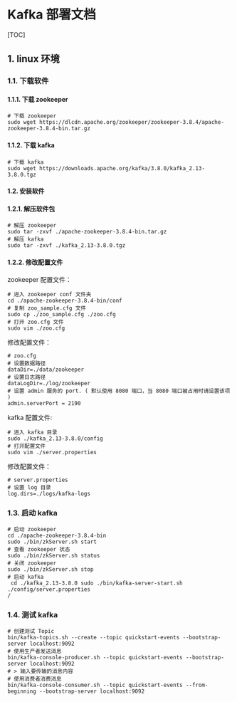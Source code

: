 # Kafka 部署文档

[TOC]

## 1. linux 环境

### 1.1. 下载软件

#### 1.1.1. 下载 zookeeper

```shell
# 下载 zookeeper
sudo wget https://dlcdn.apache.org/zookeeper/zookeeper-3.8.4/apache-zookeeper-3.8.4-bin.tar.gz
```

#### 1.1.2. 下载 kafka

```shell
# 下载 kafka
sudo wget https://downloads.apache.org/kafka/3.8.0/kafka_2.13-3.8.0.tgz
```

#### 1.2. 安装软件

#### 1.2.1. 解压软件包

```shell
# 解压 zookeeper 
sudo tar -zxvf ./apache-zookeeper-3.8.4-bin.tar.gz
# 解压 kafka
sudo tar -zxvf ./kafka_2.13-3.8.0.tgz
```

#### 1.2.2. 修改配置文件

zookeeper 配置文件：

```shell
# 进入 zookeeper conf 文件夹
cd ./apache-zookeeper-3.8.4-bin/conf
# 复制 zoo_sample.cfg 文件
sudo cp ./zoo_sample.cfg ./zoo.cfg
# 打开 zoo.cfg 文件
sudo vim ./zoo.cfg
```

修改配置文件：

```properties
# zoo.cfg
# 设置数据路径
dataDir=./data/zookeeper
# 设置日志路径
dataLogDir=./log/zookeeper
# 设置 admin 服务的 port. ( 默认使用 8080 端口，当 8080 端口被占用时请设置该项 )
admin.serverPort = 2190
```

kafka 配置文件:

```shell
# 进入 kafka 目录
sudo ./kafka_2.13-3.8.0/config
# 打开配置文件
sudo vim ./server.properties
```

修改配置文件：

```properties
# server.properties
# 设置 log 目录
log.dirs=./logs/kafka-logs
```

### 1.3. 启动 kafka

```shell
# 启动 zookeeper 
cd ./apache-zookeeper-3.8.4-bin
sudo ./bin/zkServer.sh start
# 查看 zookeeper 状态
sudo ./bin/zkServer.sh status
# 关闭 zookeeper 
sudo ./bin/zkServer.sh stop
# 启动 kafka
 cd ./kafka_2.13-3.8.0 sudo ./bin/kafka-server-start.sh ./config/server.properties
/
```

### 1.4. 测试 kafka

```shell
# 创建测试 Topic
bin/kafka-topics.sh --create --topic quickstart-events --bootstrap-server localhost:9092
# 使用生产者发送消息
bin/kafka-console-producer.sh --topic quickstart-events --bootstrap-server localhost:9092
# > 输入要传输的消息内容
# 使用消费者消费消息 
bin/kafka-console-consumer.sh --topic quickstart-events --from-beginning --bootstrap-server localhost:9092


```










